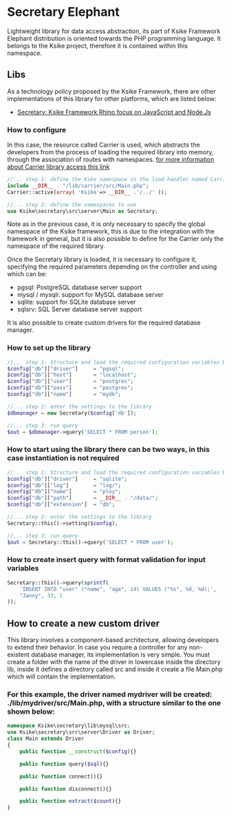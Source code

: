 # Secretary Elephant
Lightweight library for data access abstraction, its part of Ksike Framework Elephant distribution is oriented towards the PHP programming language. It belongs to the Ksike project, therefore it is contained within this namespace.

## Libs 
As a technology policy proposed by the Ksike Framework, there are other implementations of this library for other platforms, which are listed below:
+ [Secretary: Ksike Framework Rhino focus on JavaScript and Node.Js](https://github.com/ameksike/ksike.rhino.secretary) 

### How to configure
In this case, the resource called Carrier is used, which abstracts the developers from the process of loading the required library into memory, through the association of routes with namespaces. [for more information about Carrier library access this link](https://github.com/ameksike/ksike.elephant.carrier)

```php
//... step 1: define the Kike namespace in the load handler named Carrier
include __DIR__ . "/lib/carrier/src/Main.php";
Carrier::active(array( 'Ksike'=> __DIR__ .'/../' ));

//... step 2: define the namespaces to use
use Ksike\secretary\src\server\Main as Secretary;
```
Note as in the previous case, it is only necessary to specify the global namespace of the Ksike framework, this is due to the integration with the framework in general, but it is also possible to define for the Carrier only the namespace of the required library.

Once the Secretary library is loaded, it is necessary to configure it, specifying the required parameters depending on the controller and using which can be:

+ pgsql: PostgreSQL database server support
+ mysql / mysqli: support for MySQL database server
+ sqlite: support for SQLite database server
+ sqlsrv: SQL Server database server support

It is also possible to create custom drivers for the required database manager. 

### How to set up the library
```php
//... step 1: Structure and load the required configuration variables based on the specified driver, 
$config["db"]["driver"]		= "pgsql";
$config["db"]["host"]		= "localhost";		   
$config["db"]["user"]		= "postgres";	
$config["db"]["pass"]		= "postgres";	
$config["db"]["name"]		= "mydb";	

//... step 2: enter the settings to the library
$dbmanager = new Secretary($config['db']);

//... step 3: run query
$out = $dbmanager->query('SELECT * FROM person');
```

### How to start using the library there can be two ways, in this case instantiation is not required
```php
//... step 1: Structure and load the required configuration variables based on the specified driver
$config["db"]["driver"]		= "sqlite";	
$config["db"]["log"]		= "log/";		   
$config["db"]["name"]		= "ploy";	
$config["db"]["path"]		= __DIR__ . "/data/";	
$config["db"]["extension"]	= "db";	

//... step 2: enter the settings to the library
Secretary::this()->setting($config);

//... step 3: run query
$out = Secretary::this()->query('SELECT * FROM user');
```

### How to create insert query with format validation for input variables
```php
Secretary::this()->query(sprintf(
	'INSERT INTO "user" ("name", "age", id) VALUES ("%s", %d, %d);',
	"Janny", 33, 1
));
```

## How to create a new custom driver
This library involves a component-based architecture, allowing developers to extend their behavior. In case you require a controller for any non-existent database manager, its implementation is very simple. You must create a folder with the name of the driver in lowercase inside the directory lib, inside it defines a directory called src and inside it create a file Main.php which will contain the implementation.

### For this example, the driver named mydriver will be created: ./lib/mydriver/src/Main.php, with a structure similar to the one shown below:

```php
namespace Ksike\secretary\lib\mysql\src;
use Ksike\secretary\src\server\Driver as Driver;
class Main extends Driver
{
	public function __construct($config){}

	public function query($sql){}

	public function connect(){}

	public function disconnect(){}

	public function extract($count){}
}
```

